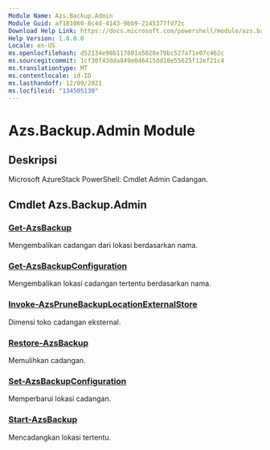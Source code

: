 ```yaml
---
Module Name: Azs.Backup.Admin
Module Guid: af181060-8c4d-4143-9bb9-2145377fd72c
Download Help Link: https://docs.microsoft.com/powershell/module/azs.backup.admin
Help Version: 1.0.0.0
Locale: en-US
ms.openlocfilehash: d52134e98b117601a5028e79bc527a71e07c462c
ms.sourcegitcommit: 1cf30f43dda849e046415dd10e55625f12ef21c4
ms.translationtype: MT
ms.contentlocale: id-ID
ms.lasthandoff: 12/09/2021
ms.locfileid: "134505130"
---
```

# Azs.Backup.Admin Module
## Deskripsi
Microsoft AzureStack PowerShell: Cmdlet Admin Cadangan.

## Cmdlet Azs.Backup.Admin
### [Get-AzsBackup](Get-AzsBackup.md)
Mengembalikan cadangan dari lokasi berdasarkan nama.

### [Get-AzsBackupConfiguration](Get-AzsBackupConfiguration.md)
Mengembalikan lokasi cadangan tertentu berdasarkan nama.

### [Invoke-AzsPruneBackupLocationExternalStore](Invoke-AzsPruneBackupLocationExternalStore.md)
Dimensi toko cadangan eksternal.

### [Restore-AzsBackup](Restore-AzsBackup.md)
Memulihkan cadangan.

### [Set-AzsBackupConfiguration](Set-AzsBackupConfiguration.md)
Memperbarui lokasi cadangan.

### [Start-AzsBackup](Start-AzsBackup.md)
Mencadangkan lokasi tertentu.

